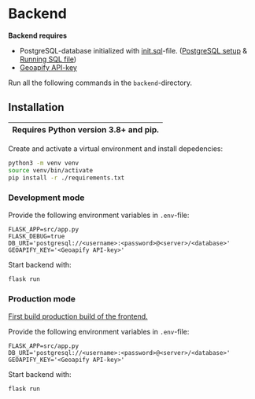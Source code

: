 # Backend

**Backend requires** 
- PostgreSQL-database initialized with [init.sql](init.sql)-file. ([PostgreSQL setup](https://www.prisma.io/dataguide/postgresql/setting-up-a-local-postgresql-database) & [Running SQL file](https://www.postgresql.r2schools.com/how-to-execute-sql-file-in-postgresql/))
- [Geoapify API-key](https://myprojects.geoapify.com/)

Run all the following commands in the `backend`-directory.

## Installation

| Requires Python version 3.8+ and pip. |
|---------------------------------------|

Create and activate a virtual environment and install depedencies:

```bash
python3 -m venv venv
source venv/bin/activate
pip install -r ./requirements.txt
```

### Development mode

Provide the following environment variables in `.env`-file:

```
FLASK_APP=src/app.py
FLASK_DEBUG=true
DB_URI='postgresql://<username>:<password>@<server>/<database>'
GEOAPIFY_KEY='<Geoapify API-key>'
```

Start backend with:

```bash
flask run
```

### Production mode

[First build production build of the frontend.](../frontend/README.md)

Provide the following environment variables in `.env`-file:

```
FLASK_APP=src/app.py
DB_URI='postgresql://<username>:<password>@<server>/<database>'
GEOAPIFY_KEY='<Geoapify API-key>'
```

Start backend with:

```bash
flask run
```
